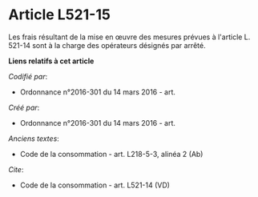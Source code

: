 # Article L521-15

Les frais résultant de la mise en œuvre des mesures prévues à l'article L. 521-14 sont à la charge des opérateurs désignés
par arrêté.

**Liens relatifs à cet article**

_Codifié par_:

  - Ordonnance n°2016-301 du 14 mars 2016 - art.

_Créé par_:

  - Ordonnance n°2016-301 du 14 mars 2016 - art.

_Anciens textes_:

  - Code de la consommation - art. L218-5-3, alinéa 2 (Ab)

_Cite_:

  - Code de la consommation - art. L521-14 (VD)
